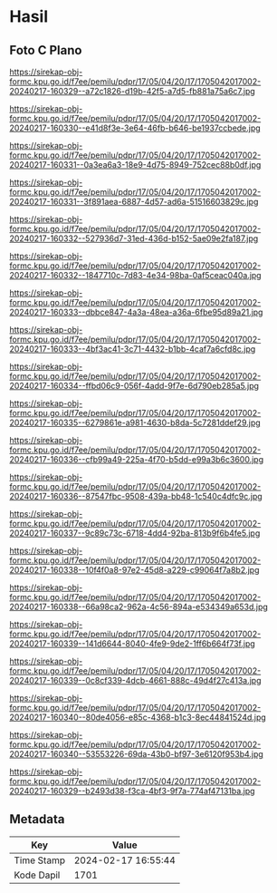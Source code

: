 # Hasil

## Foto C Plano

https://sirekap-obj-formc.kpu.go.id/f7ee/pemilu/pdpr/17/05/04/20/17/1705042017002-20240217-160329--a72c1826-d19b-42f5-a7d5-fb881a75a6c7.jpg

https://sirekap-obj-formc.kpu.go.id/f7ee/pemilu/pdpr/17/05/04/20/17/1705042017002-20240217-160330--e41d8f3e-3e64-46fb-b646-be1937ccbede.jpg

https://sirekap-obj-formc.kpu.go.id/f7ee/pemilu/pdpr/17/05/04/20/17/1705042017002-20240217-160331--0a3ea6a3-18e9-4d75-8949-752cec88b0df.jpg

https://sirekap-obj-formc.kpu.go.id/f7ee/pemilu/pdpr/17/05/04/20/17/1705042017002-20240217-160331--3f891aea-6887-4d57-ad6a-51516603829c.jpg

https://sirekap-obj-formc.kpu.go.id/f7ee/pemilu/pdpr/17/05/04/20/17/1705042017002-20240217-160332--527936d7-31ed-436d-b152-5ae09e2fa187.jpg

https://sirekap-obj-formc.kpu.go.id/f7ee/pemilu/pdpr/17/05/04/20/17/1705042017002-20240217-160332--1847710c-7d83-4e34-98ba-0af5ceac040a.jpg

https://sirekap-obj-formc.kpu.go.id/f7ee/pemilu/pdpr/17/05/04/20/17/1705042017002-20240217-160333--dbbce847-4a3a-48ea-a36a-6fbe95d89a21.jpg

https://sirekap-obj-formc.kpu.go.id/f7ee/pemilu/pdpr/17/05/04/20/17/1705042017002-20240217-160333--4bf3ac41-3c71-4432-b1bb-4caf7a6cfd8c.jpg

https://sirekap-obj-formc.kpu.go.id/f7ee/pemilu/pdpr/17/05/04/20/17/1705042017002-20240217-160334--ffbd06c9-056f-4add-9f7e-6d790eb285a5.jpg

https://sirekap-obj-formc.kpu.go.id/f7ee/pemilu/pdpr/17/05/04/20/17/1705042017002-20240217-160335--6279861e-a981-4630-b8da-5c7281ddef29.jpg

https://sirekap-obj-formc.kpu.go.id/f7ee/pemilu/pdpr/17/05/04/20/17/1705042017002-20240217-160336--cfb99a49-225a-4f70-b5dd-e99a3b6c3600.jpg

https://sirekap-obj-formc.kpu.go.id/f7ee/pemilu/pdpr/17/05/04/20/17/1705042017002-20240217-160336--87547fbc-9508-439a-bb48-1c540c4dfc9c.jpg

https://sirekap-obj-formc.kpu.go.id/f7ee/pemilu/pdpr/17/05/04/20/17/1705042017002-20240217-160337--9c89c73c-6718-4dd4-92ba-813b9f6b4fe5.jpg

https://sirekap-obj-formc.kpu.go.id/f7ee/pemilu/pdpr/17/05/04/20/17/1705042017002-20240217-160338--10f4f0a8-97e2-45d8-a229-c99064f7a8b2.jpg

https://sirekap-obj-formc.kpu.go.id/f7ee/pemilu/pdpr/17/05/04/20/17/1705042017002-20240217-160338--66a98ca2-962a-4c56-894a-e534349a653d.jpg

https://sirekap-obj-formc.kpu.go.id/f7ee/pemilu/pdpr/17/05/04/20/17/1705042017002-20240217-160339--141d6644-8040-4fe9-9de2-1ff6b664f73f.jpg

https://sirekap-obj-formc.kpu.go.id/f7ee/pemilu/pdpr/17/05/04/20/17/1705042017002-20240217-160339--0c8cf339-4dcb-4661-888c-49d4f27c413a.jpg

https://sirekap-obj-formc.kpu.go.id/f7ee/pemilu/pdpr/17/05/04/20/17/1705042017002-20240217-160340--80de4056-e85c-4368-b1c3-8ec44841524d.jpg

https://sirekap-obj-formc.kpu.go.id/f7ee/pemilu/pdpr/17/05/04/20/17/1705042017002-20240217-160340--53553226-69da-43b0-bf97-3e6120f953b4.jpg

https://sirekap-obj-formc.kpu.go.id/f7ee/pemilu/pdpr/17/05/04/20/17/1705042017002-20240217-160329--b2493d38-f3ca-4bf3-9f7a-774af47131ba.jpg


## Metadata

| Key        | Value               |
| ---------- | ------------------- |
| Time Stamp | 2024-02-17 16:55:44 |
| Kode Dapil | 1701                |



